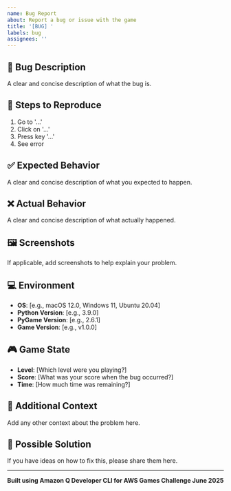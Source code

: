 ```yaml
---
name: Bug Report
about: Report a bug or issue with the game
title: '[BUG] '
labels: bug
assignees: ''
---
```


## 🐛 Bug Description
A clear and concise description of what the bug is.

## 🔄 Steps to Reproduce
1. Go to '...'
2. Click on '...'
3. Press key '...'
4. See error

## ✅ Expected Behavior
A clear and concise description of what you expected to happen.

## ❌ Actual Behavior
A clear and concise description of what actually happened.

## 🖼️ Screenshots
If applicable, add screenshots to help explain your problem.

## 💻 Environment
- **OS**: [e.g., macOS 12.0, Windows 11, Ubuntu 20.04]
- **Python Version**: [e.g., 3.9.0]
- **PyGame Version**: [e.g., 2.6.1]
- **Game Version**: [e.g., v1.0.0]

## 🎮 Game State
- **Level**: [Which level were you playing?]
- **Score**: [What was your score when the bug occurred?]
- **Time**: [How much time was remaining?]

## 📝 Additional Context
Add any other context about the problem here.

## 🔧 Possible Solution
If you have ideas on how to fix this, please share them here.

---
**Built using Amazon Q Developer CLI for AWS Games Challenge June 2025**
